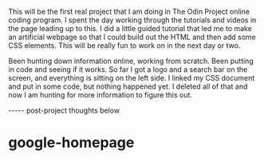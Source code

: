 This will be the first real project that I am doing in The Odin Project online coding program. I spent the day working through the tutorials and videos in the page leading up to this. I did a little guided tutorial that led me to make an
artificial webpage so that I could build out the HTML and then add some CSS elements. This will be really fun to work on in the next day or two.

Been hunting down information online, working from scratch. Been putting in code and seeing if it works. So far I got a logo and a search bar on the screen, and everything is sitting on the left side. I linked my CSS document and put in some
code, but nothing happened yet. I deleted all of that and now I am hunting for more information to figure this out.

----- post-project thoughts below

# google-homepage
